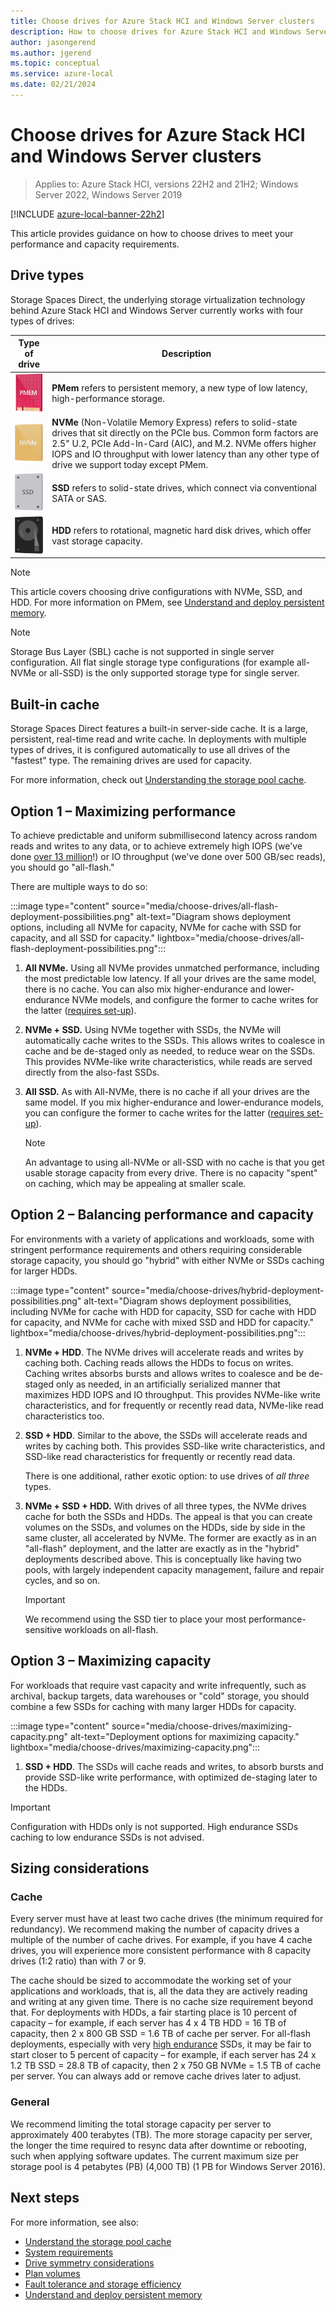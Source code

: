 ```yaml
---
title: Choose drives for Azure Stack HCI and Windows Server clusters
description: How to choose drives for Azure Stack HCI and Windows Server clusters to meet performance and capacity requirements.
author: jasongerend
ms.author: jgerend
ms.topic: conceptual
ms.service: azure-local
ms.date: 02/21/2024
---
```


# Choose drives for Azure Stack HCI and Windows Server clusters

> Applies to: Azure Stack HCI, versions 22H2 and 21H2; Windows Server 2022, Windows Server 2019

[!INCLUDE [azure-local-banner-22h2](../includes/azure-local-banner-22h2.md)]

This article provides guidance on how to choose drives to meet your performance and capacity requirements.

## Drive types

Storage Spaces Direct, the underlying storage virtualization technology behind Azure Stack HCI and Windows Server currently works with four types of drives:

| Type of drive | Description |
|----------------------|--------------------------|
|![PMem](media/choose-drives/pmem-100px.png)|**PMem** refers to persistent memory, a new type of low latency, high-performance storage.|
|![NVMe](media/choose-drives/nvme-100-px.png)|**NVMe** (Non-Volatile Memory Express) refers to solid-state drives that sit directly on the PCIe bus. Common form factors are 2.5" U.2, PCIe Add-In-Card (AIC), and M.2. NVMe offers higher IOPS and IO throughput with lower latency than any other type of drive we support today except PMem.|
|![SSD](media/choose-drives/ssd-100-px.png)|**SSD** refers to solid-state drives, which connect via conventional SATA or SAS.|
|![HDD](media/choose-drives/hdd-100-px.png)|**HDD** refers to rotational, magnetic hard disk drives, which offer vast storage capacity.|

   >[!NOTE]
   > This article covers choosing drive configurations with NVMe, SSD, and HDD. For more information on PMem, see [Understand and deploy persistent memory](deploy-persistent-memory.md).

  > [!NOTE]
  > Storage Bus Layer (SBL) cache is not supported in single server configuration. All flat single storage type configurations (for example all-NVMe or all-SSD) is the only supported storage type for single server.

## Built-in cache

Storage Spaces Direct features a built-in server-side cache. It is a large, persistent, real-time read and write cache. In deployments with multiple types of drives, it is configured automatically to use all drives of the "fastest" type. The remaining drives are used for capacity.

For more information, check out [Understanding the storage pool cache](cache.md).

## Option 1 – Maximizing performance

To achieve predictable and uniform submillisecond latency across random reads and writes to any data, or to achieve extremely high IOPS (we've done [over 13 million](https://techcommunity.microsoft.com/t5/storage-at-microsoft/the-new-hci-industry-record-13-7-million-iops-with-windows/ba-p/428314)!) or IO throughput (we've done over 500 GB/sec reads), you should go "all-flash."

There are multiple ways to do so:

:::image type="content" source="media/choose-drives/all-flash-deployment-possibilities.png" alt-text="Diagram shows deployment options, including all NVMe for capacity, NVMe for cache with SSD for capacity, and all SSD for capacity." lightbox="media/choose-drives/all-flash-deployment-possibilities.png":::

1. **All NVMe.** Using all NVMe provides unmatched performance, including the most predictable low latency. If all your drives are the same model, there is no cache. You can also mix higher-endurance and lower-endurance NVMe models, and configure the former to cache writes for the latter ([requires set-up](/windows-server/storage/storage-spaces/understand-the-cache#manual-configuration)).

2. **NVMe + SSD.** Using NVMe together with SSDs, the NVMe will automatically cache writes to the SSDs. This allows writes to coalesce in cache and be de-staged only as needed, to reduce wear on the SSDs. This provides NVMe-like write characteristics, while reads are served directly from the also-fast SSDs.

3. **All SSD.** As with All-NVMe, there is no cache if all your drives are the same model. If you mix higher-endurance and lower-endurance models, you can configure the former to cache writes for the latter ([requires set-up](/windows-server/storage/storage-spaces/understand-the-cache#manual-configuration)).

   >[!NOTE]
   > An advantage to using all-NVMe or all-SSD with no cache is that you get usable storage capacity from every drive. There is no capacity "spent" on caching, which may be appealing at smaller scale.

## Option 2 – Balancing performance and capacity

For environments with a variety of applications and workloads, some with stringent performance requirements and others requiring considerable storage capacity, you should go "hybrid" with either NVMe or SSDs caching for larger HDDs.

:::image type="content" source="media/choose-drives/hybrid-deployment-possibilities.png" alt-text="Diagram shows deployment possibilities, including NVMe for cache with HDD for capacity, SSD for cache with HDD for capacity, and NVMe for cache with mixed SSD and HDD for capacity." lightbox="media/choose-drives/hybrid-deployment-possibilities.png":::

1. **NVMe + HDD**. The NVMe drives will accelerate reads and writes by caching both. Caching reads allows the HDDs to focus on writes. Caching writes absorbs bursts and allows writes to coalesce and be de-staged only as needed, in an artificially serialized manner that maximizes HDD IOPS and IO throughput. This provides NVMe-like write characteristics, and for frequently or recently read data, NVMe-like read characteristics too.

2. **SSD + HDD**. Similar to the above, the SSDs will accelerate reads and writes by caching both. This provides SSD-like write characteristics, and SSD-like read characteristics for frequently or recently read data.

    There is one additional, rather exotic option: to use drives of *all three* types.

3. **NVMe + SSD + HDD.** With drives of all three types, the NVMe drives cache for both the SSDs and HDDs. The appeal is that you can create volumes on the SSDs, and volumes on the HDDs, side by side in the same cluster, all accelerated by NVMe. The former are exactly as in an "all-flash" deployment, and the latter are exactly as in the "hybrid" deployments described above. This is conceptually like having two pools, with largely independent capacity management, failure and repair cycles, and so on.

   >[!IMPORTANT]
   > We recommend using the SSD tier to place your most performance-sensitive workloads on all-flash.

## Option 3 – Maximizing capacity

For workloads that require vast capacity and write infrequently, such as archival, backup targets, data warehouses or "cold" storage, you should combine a few SSDs for caching with many larger HDDs for capacity.

:::image type="content" source="media/choose-drives/maximizing-capacity.png" alt-text="Deployment options for maximizing capacity." lightbox="media/choose-drives/maximizing-capacity.png":::

1. **SSD + HDD**. The SSDs will cache reads and writes, to absorb bursts and provide SSD-like write performance, with optimized de-staging later to the HDDs.

>[!IMPORTANT]
>Configuration with HDDs only is not supported. High endurance SSDs caching to low endurance SSDs is not advised.

## Sizing considerations

### Cache

Every server must have at least two cache drives (the minimum required for redundancy). We recommend making the number of capacity drives a multiple of the number of cache drives. For example, if you have 4 cache drives, you will experience more consistent performance with 8 capacity drives (1:2 ratio) than with 7 or 9.

The cache should be sized to accommodate the working set of your applications and workloads, that is, all the data they are actively reading and writing at any given time. There is no cache size requirement beyond that. For deployments with HDDs, a fair starting place is 10 percent of capacity – for example, if each server has 4 x 4 TB HDD = 16 TB of capacity, then 2 x 800 GB SSD = 1.6 TB of cache per server. For all-flash deployments, especially with very [high endurance](https://techcommunity.microsoft.com/t5/storage-at-microsoft/understanding-ssd-endurance-drive-writes-per-day-dwpd-terabytes/ba-p/426024) SSDs, it may be fair to start closer to 5 percent of capacity – for example, if each server has 24 x 1.2 TB SSD = 28.8 TB of capacity, then 2 x 750 GB NVMe = 1.5 TB of cache per server. You can always add or remove cache drives later to adjust.

### General

We recommend limiting the total storage capacity per server to approximately 400 terabytes (TB). The more storage capacity per server, the longer the time required to resync data after downtime or rebooting, such when applying software updates. The current maximum size per storage pool is 4 petabytes (PB) (4,000 TB) (1 PB for Windows Server 2016).

## Next steps

For more information, see also:

- [Understand the storage pool cache](cache.md)
- [System requirements](system-requirements.md)
- [Drive symmetry considerations](drive-symmetry-considerations.md)
- [Plan volumes](plan-volumes.md)
- [Fault tolerance and storage efficiency](fault-tolerance.md)
- [Understand and deploy persistent memory](deploy-persistent-memory.md)
